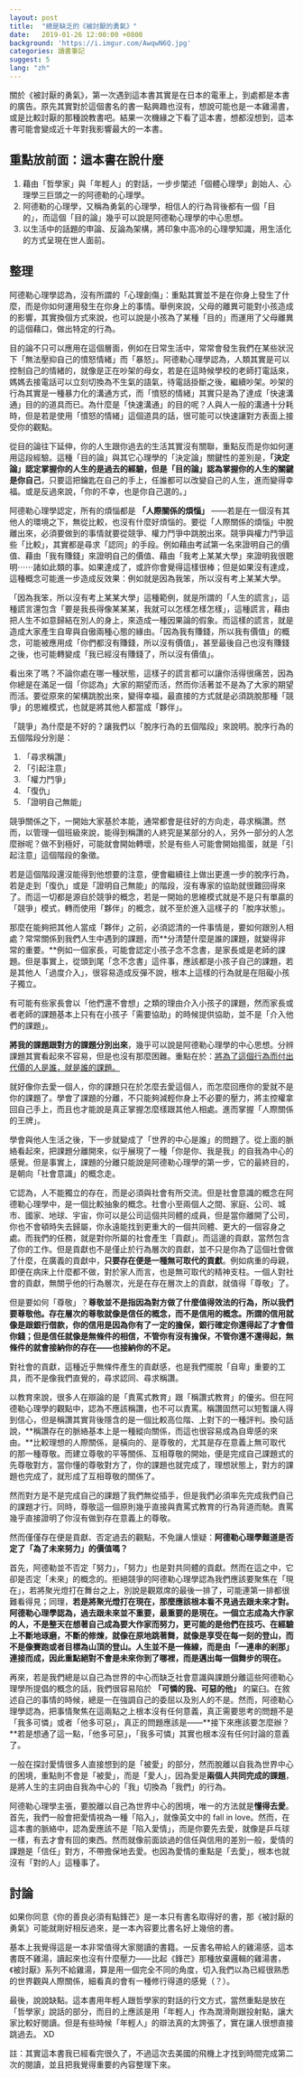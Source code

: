 ```yaml
---
layout: post
title:  "總是缺乏的《被討厭的勇氣》"
date:   2019-01-26 12:00:00 +0800
background: 'https://i.imgur.com/AwqwN6Q.jpg'
categories: 讀書筆記
suggest: 5
lang: "zh"
---
```


關於《被討厭的勇氣》，第一次遇到這本書其實是在日本的電車上，到處都是本書的廣告。原先其實對於這個書名的書一點興趣也沒有，想說可能也是一本雞湯書，或是比較討厭的那種說教書吧。結果一次機緣之下看了這本書，想都沒想到，這本書可能會變成近十年對我影響最大的一本書。

## 重點放前面：這本書在說什麼

1. 藉由「哲學家」與「年輕人」的對話，一步步闡述「個體心理學」創始人、心理學三巨頭之一的阿德勒的心理學。
2. 阿德勒的心理學，又稱為勇氣的心理學，相信人的行為背後都有一個「目的」，而這個「目的論」幾乎可以說是阿德勒心理學的中心思想。
3. 以生活中的話題的申論、反論為架構，將印象中高冷的心理學知識，用生活化的方式呈現在世人面前。

## 整理

阿德勒心理學認為，沒有所謂的「心理創傷」：重點其實並不是在你身上發生了什麼，而是你如何運用發生在你身上的事情。舉例來說，父母的離異可能對小孩造成的影響，其實換個方式來說，也可以說是小孩為了某種「目的」而運用了父母離異的這個藉口，做出特定的行為。

目的論不只可以應用在這個層面，例如在日常生活中，常常會發生我們在某些狀況下「無法壓抑自己的憤怒情緒」而「暴怒」。阿德勒心理學認為，人類其實是可以控制自己的情緒的，就像是正在吵架的母女，若是在這時候學校的老師打電話來，媽媽去接電話可以立刻切換為不生氣的語氣，待電話掛斷之後，繼續吵架。吵架的行為其實是一種暴力化的溝通方式，而「憤怒的情緒」其實只是為了達成「快速溝通」目的的道具而已。為什麼是「快速溝通」的目的呢？人與人一般的溝通十分耗時，但是若是使用「憤怒的情緒」這個道具的話，很可能可以快速讓對方表面上接受你的觀點。

從目的論往下延伸，你的人生跟你過去的生活其實沒有關聯，重點反而是你如何運用這段經驗。這種「目的論」與其它心理學的「決定論」關鍵性的差別是，**「決定論」認定掌握你的人生的是過去的經驗，但是「目的論」認為掌握你的人生的關鍵是你自己**，只要這把鑰匙在自己的手上，任誰都可以改變自己的人生，進而變得幸福。或是反過來說，「你的不幸，也是你自己選的。」

阿德勒心理學認定，所有的煩惱都是 **「人際關係的煩惱」** ——若是在一個沒有其他人的環境之下，無從比較，也沒有什麼好煩惱的。要從「人際關係的煩惱」中脫離出來，必須要做到的事情就要從競爭、權力鬥爭中跳脫出來。競爭與權力鬥爭這些「比較」，其實都是尋求「認同」的手段。例如藉由考試第一名來證明自己的價值、藉由「我有賺錢」來證明自己的價值、藉由「我考上某某大學」來證明我很聰明⋯⋯諸如此類的事。如果達成了，或許你會覺得這樣很棒；但是如果沒有達成，這種概念可能進一步造成反效果：例如就是因為我笨，所以沒有考上某某大學。

「因為我笨，所以沒有考上某某大學」這種範例，就是所謂的「人生的謊言」，這種謊言還包含「要是我長得像某某某，我就可以怎樣怎樣怎樣」，這種謊言，藉由把人生不如意歸結在別人的身上，來造成一種因果論的假象。而這樣的謊言，就是造成大家產生自卑與自傲兩種心態的緣由。「因為我有賺錢，所以我有價值」的概念，可能被應用成「你們都沒有賺錢，所以沒有價值」，甚至最後自己也沒有賺錢之後，也可能轉變成「我已經沒有賺錢了，所以沒有價值」。

看出來了嗎？不論你處在哪一種狀態，這樣子的謊言都可以讓你活得很痛苦，因為你總是在滿足一個「你認為」大家的期望而活，然而你活著並不是為了大家的期望而活。要從原來的架構跳脫出來，變得幸福，最直接的方式就是必須跳脫那種「競爭」的思維模式，也就是將其他人都當成「夥伴」。

「競爭」為什麼是不好的？讓我們以「脫序行為的五個階段」來說明。脫序行為的五個階段分別是：

1. 「尋求稱讚」
2. 「引起注意」
3. 「權力鬥爭」
4. 「復仇」
5. 「證明自己無能」

競爭關係之下，一開始大家基於本能，通常都會是往好的方向走，尋求稱讚。然而，以管理一個班級來說，能得到稱讚的人終究是某部分的人，另外一部分的人怎麼辦呢？做不到極好，可能就會開始轉壞，於是有些人可能會開始搗蛋，就是「引起注意」這個階段的象徵。

若是這個階段還沒能得到他想要的注意，便會繼續往上做出更進一步的脫序行為，若是走到「復仇」或是「證明自己無能」的階段，沒有專家的協助就很難回得來了。而這一切都是源自於競爭的概念，若是一開始的思維模式就是不是只有單贏的「競爭」模式，轉而使用「夥伴」的概念，就不至於進入這樣子的「脫序狀態」。

那麼在能夠把其他人當成「夥伴」之前，必須認清的一件事情是，要如何跟別人相處？常常關係到我們人生中遇到的課題，而**分清楚什麼是誰的課題，就變得非常的重要。**例如一個家長，可能會認定小孩子念不念書，是家長或是老師的課題。但是事實上，從頭到尾「念不念書」這件事，應該都是小孩子自己的課題，若是其他人「過度介入」，很容易造成反彈不說，根本上這樣的行為就是在阻礙小孩子獨立。

有可能有些家長會以「他們還不會想」之類的理由介入小孩子的課題，然而家長或者老師的課題基本上只有在小孩子「需要協助」的時候提供協助，並不是「介入他們的課題」。

**將我的課題跟對方的課題分別出來**，幾乎可以說是阿德勒心理學的中心思想。分辨課題其實看起來不容易，但是也沒有那麼困難。重點在於：<u>將為了這個行為而付出代價的人是誰，就是誰的課題。</u>

就好像你去愛一個人，你的課題只在於怎麼去愛這個人，而怎麼回應你的愛就不是你的課題了。學會了課題的分離，不只能夠減輕你身上不必要的壓力，將主控權拿回自己手上，而且也才能說是真正掌握怎麼樣跟其他人相處。進而掌握「人際關係的王牌」。

學會與他人生活之後，下一步就變成了「世界的中心是誰」的問題了。從上面的脈絡看起來，把課題分離開來，似乎展現了一種「你是你、我是我」的自我為中心的感覺。但是事實上，課題的分離只能說是阿德勒心理學的第一步，它的最終目的，是朝向「社會意識」的概念走。

它認為，人不能獨立的存在，而是必須與社會有所交流。但是社會意識的概念在阿德勒心理學中，是一個比較抽象的概念。社會小至兩個人之間、家庭、公司、城市、國家、地球、宇宙，你可以是公司這個共同體的成員，但是當你離開了公司，你也不會頓時失去歸屬，你永遠能找到更重大的一個共同體、更大的一個容身之處。而我們的任務，就是對你所屬的社會產生「貢獻」。而這邊的貢獻，當然包含了你的工作。但是貢獻也不是僅止於行為層次的貢獻，並不只是你為了這個社會做了什麼，在廣義的貢獻中，**只要存在便是一種無可取代的貢獻**。例如病重的母親，即便在病床上什麼都不做，對於家人而言，也是無可取代的精神支柱。一個人對社會的貢獻，無關乎他的行為層次，光是在存在層次上的貢獻，就值得「尊敬」了。

但是要如何「尊敬」？**尊敬並不是指因為對方做了什麼值得效法的行為，所以我們要尊敬他。**存在層次的尊敬就像是信任的概念，而不是信用的概念。所謂的信用就像是跟銀行借款，你的信用是因為你有了一定的擔保，銀行確定你還得起了才會借你錢；但是**信任就像是無條件的相信，不管你有沒有擔保，不管你還不還得起，無條件的就會接納你的存在——也接納你的不足。**

對社會的貢獻，這種近乎無條件產生的貢獻感，也是我們擺脫「自卑」重要的工具，而不是像我們直覺的，尋求認同、尋求稱讚。

以教育來說，很多人在辯論的是「責罵式教育」跟「稱讚式教育」的優劣。但在阿德勒心理學的觀點中，認為不應該稱讚，也不可以責罵。稱讚固然可以短暫讓人得到信心，但是稱讚其實背後隱含的是一個比較高位階、上對下的一種評判。換句話說，**稱讚存在的脈絡基本上是一種縱向關係，而這也很容易成為自卑感的來由。**比較理想的人際關係，是橫向的、是尊敬的，尤其是存在意義上無可取代的那一種尊敬。而建立尊敬的平等關係、互相尊敬的開始，便是完成自己課題式的先尊敬對方，當你懂的尊敬對方了，你的課題也就完成了，理想狀態上，對方的課題也完成了，就形成了互相尊敬的關係了。

然而對方是不是完成自己的課題了我們無從插手，但是我們必須率先完成我們自己的課題才行。同時，尊敬這一個原則幾乎直接與責罵式教育的行為背道而馳。責罵幾乎直接證明了你沒有做到存在意義上的尊敬。

然而僅僅存在便是貢獻、否定過去的觀點，不免讓人懷疑：**阿德勒心理學難道是否定了「為了未來努力」的價值嗎？**

首先，阿德勒並不否定「努力」，「努力」也是對共同體的貢獻。然而在這之中，它卻是否定「未來」的概念的。拒絕競爭的阿德勒心理學認為我們應該要聚焦在「現在」，若將聚光燈打在舞台之上，別說是觀眾席的最後一排了，可能連第一排都很難看得見；同理，**若是將聚光燈打在現在，那麼應該根本看不見過去跟未來才對。**阿德勒心理學認為，過去跟未來並不重要，最重要的是現在。一個立志成為大作家的人，不是整天在想著自己成為要大作家而努力，更可能的是他們在技巧、在經驗上不斷地琢磨，不斷的修煉，就像在原地跳著舞，就像是享受在每一刻的登山，而不是像賽跑或者目標為山頂的登山。人生並不是一條線，而是由「一連串的剎那」連接而成，因此**重點絕對不會是未來你到了哪裡，而是邁出每一個舞步的現在。**

再來，若是我們總是以自己為世界的中心而缺乏社會意識與課題分離這些阿德勒心理學所提倡的概念的話，我們很容易陷於 **「可憐的我、可惡的他」** 的窠臼。在敘述自己的事情的時候，總是一在強調自己的委屈以及別人的不是。然而，阿德勒心理學認為，把事情聚焦在這兩點之上根本沒有任何意義，真正需要思考的問題不是「我多可憐」或者「他多可惡」，真正的問題應該是——**接下來應該要怎麼辦？**若是想通了這一點，「他多可惡」，「我多可憐」其實也根本沒有任何討論的意義了。

一般在探討愛情很多人直接想到的是「被愛」的部分，然而脫離以自我為世界中心的困境，重點則不會是「被愛」，而是「愛人」，因為愛是**兩個人共同完成的課題**，是將人生的主詞由自我為中心的「我」切換為「我們」的行為。

阿德勒心理學主張，要脫離以自己為世界中心的困境，唯一的方法就是**懂得去愛**。首先，我們一般會把愛情視為一種「陷入」，就像英文中的 fall in love。然而，在這本書的脈絡中，認為愛應該不是「陷入愛情」，而是你要先去愛，就像是乒乓球一樣，有去才會有回的東西。然而就像前面談過的信任與信用的差別一般，愛情的課題是「信任」對方，不帶擔保地去愛。也因為愛情的重點是「去愛」，根本也就沒有「對的人」這種事了。

## 討論

如果你同意《你的善良必須有點鋒芒》是一本只有書名取得好的書，那《被討厭的勇氣》可能就剛好相反過來，是一本內容要比書名好上幾倍的書。

基本上我覺得這是一本非常值得大家閱讀的書籍。一反書名帶給人的雞湯感，這本書既不雞湯，讀起來也沒有什麼壓力——比起《鋒芒》那種放棄邏輯的雞湯書，《被討厭》系列不給雞湯，算是用一個完全不同的角度，切入我們以為已經很熟悉的世界觀與人際關係，細看真的會有一種修行得道的感覺（？）。

最後，說說缺點。這本書用年輕人跟哲學家的對話的行文方式，當然重點是放在「哲學家」說話的部分，而目的上應該是用「年輕人」作為潤滑劑跟投射點，讓大家比較好閱讀。但是有些時候「年輕人」的辯法真的太誇張了，實在讓人很想直接跳過去。 XD

註：其實這本書我已經看完很久了，不過這次去美國的飛機上才找到時間完成第二次的閱讀，並且把我覺得重要的內容整理下來。
